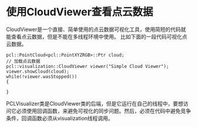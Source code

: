 # 使用CloudViewer查看点云数据

CloudViewer是一个直接、简单使用的点云数据可视化工具，使用简短的代码就能查看点云数据，但是不能在多线程环境中使用。
比如下面的一段代码可视化点云数据。

```
pcl::PointCloud<pcl::PointXYZRGB>::Ptr cloud;
// 加载点云数据
pcl::visualization::CloudViewer viewer("Simple Cloud Viewer");
viewer.showCloud(cloud);
while(!viewer.wasStopped())
{

}
```

PCLVisualizer类是CloudViewer类的后端，但是它运行在自己的线程中，要想访问它必须使用回调函数，来避免可视化的同步问题。然后，必须在代码中避免竞争条件，回调函数必须从visualization线程调用。